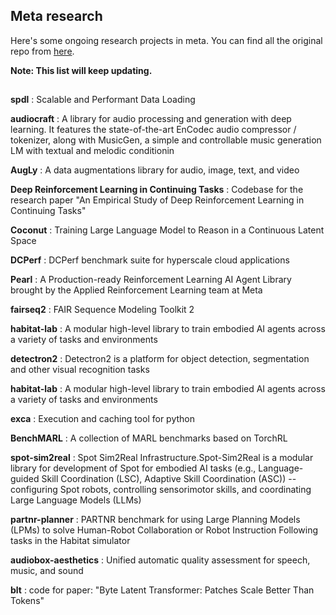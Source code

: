 ## Meta research

Here's some ongoing research projects in meta. You can find all the original repo from [here](https://github.com/facebookresearch).

**Note: This list will keep updating.**
## 

**spdl** : Scalable and Performant Data Loading


**audiocraft** : A library for audio processing and generation with deep learning. It features the state-of-the-art EnCodec audio compressor / tokenizer, along with MusicGen, a simple and controllable music generation LM with textual and melodic conditionin


**AugLy** : A data augmentations library for audio, image, text, and video


**Deep Reinforcement Learning in Continuing Tasks** : Codebase for the research paper "An Empirical Study of Deep Reinforcement Learning in Continuing Tasks"


**Coconut** : Training Large Language Model to Reason in a Continuous Latent Space


**DCPerf** : DCPerf benchmark suite for hyperscale cloud applications


**Pearl** : A Production-ready Reinforcement Learning AI Agent Library brought by the Applied Reinforcement Learning team at Meta


**fairseq2** : FAIR Sequence Modeling Toolkit 2


**habitat-lab** : A modular high-level library to train embodied AI agents across a variety of tasks and environments

**detectron2** : Detectron2 is a platform for object detection, segmentation and other visual recognition tasks

**habitat-lab** : A modular high-level library to train embodied AI agents across a variety of tasks and environments

**exca** : Execution and caching tool for python

**BenchMARL** : A collection of MARL benchmarks based on TorchRL

**spot-sim2real** : Spot Sim2Real Infrastructure.Spot-Sim2Real is a modular library for development of Spot for embodied AI tasks (e.g., Language-guided Skill Coordination (LSC), Adaptive Skill Coordination (ASC)) -- configuring Spot robots, controlling sensorimotor skills, and coordinating Large Language Models (LLMs)

**partnr-planner** : PARTNR benchmark for using Large Planning Models (LPMs) to solve Human-Robot Collaboration or Robot Instruction Following tasks in the Habitat simulator

**audiobox-aesthetics** : Unified automatic quality assessment for speech, music, and sound

**blt** : code for paper: "Byte Latent Transformer: Patches Scale Better Than Tokens"
